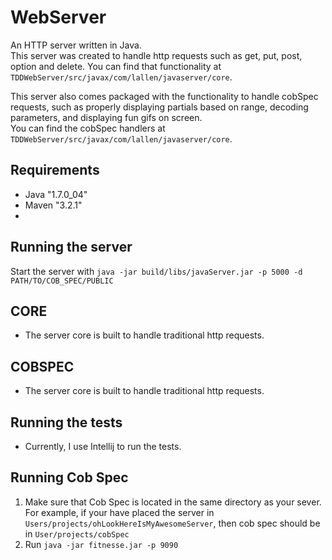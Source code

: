 # WebServer 
 
An HTTP server written in Java.  
This server was created to handle http requests such as get, put, post, option and delete. 
You can find that functionality at `TDDWebServer/src/javax/com/lallen/javaserver/core`.   

This server also comes packaged with the functionality to handle cobSpec requests, such as properly displaying partials based on range, decoding parameters, and displaying fun gifs on screen.  
You can find the cobSpec handlers at  `TDDWebServer/src/javax/com/lallen/javaserver/core`.
 
## Requirements
  * Java "1.7.0_04"
  * Maven "3.2.1"
  * [Cob Spec]: https://github.com/8thlight/cob_spec
 
## Running the server
  Start the server with `java -jar build/libs/javaServer.jar -p 5000 -d PATH/TO/COB_SPEC/PUBLIC`

## CORE
 * The server core is built to handle traditional http requests.

## COBSPEC
 * The server core is built to handle traditional http requests.
 
## Running the tests
 * Currently, I use Intellij to run the tests.

## Running Cob Spec
  1. Make sure that Cob Spec is located in the same directory as your sever.  For example, if your have placed the       server in `Users/projects/ohLookHereIsMyAwesomeServer`, then cob spec should be in `User/projects/cobSpec`
  2. Run `java -jar fitnesse.jar -p 9090`
